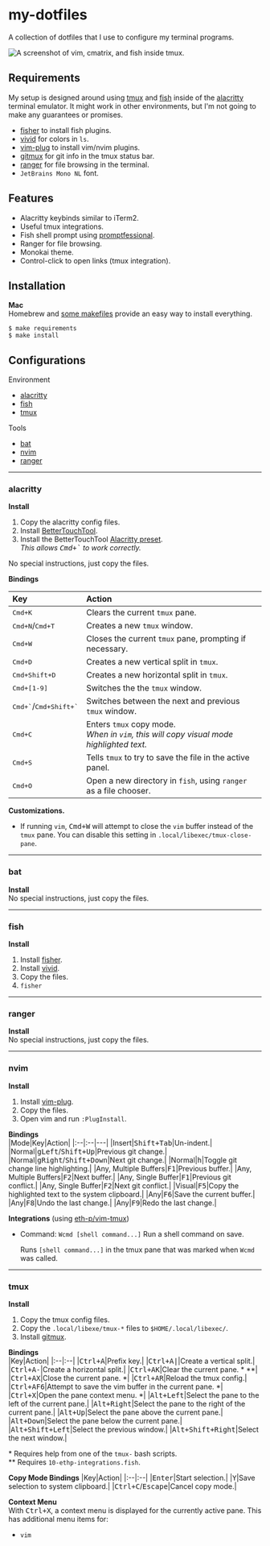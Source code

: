 # my-dotfiles

A collection of dotfiles that I use to configure my terminal programs.

![A screenshot of vim, cmatrix, and fish inside tmux.](SCREENSHOT.png)

## Requirements

My setup is designed around using [tmux](https://github.com/tmux/tmux/wiki) and [fish](https://fishshell.com/) inside of the [alacritty](https://github.com/alacritty/alacritty) terminal emulator. It might work in other environments, but I'm not going to make any guarantees or promises.

- [fisher](https://github.com/jorgebucaran/fisher) to install fish plugins.
- [vivid](https://github.com/sharkdp/vivid) for colors in `ls`.
- [vim-plug](https://github.com/junegunn/vim-plug) to install vim/nvim plugins.
- [gitmux](https://github.com/arl/gitmux) for git info in the tmux status bar.
- [ranger](https://github.com/ranger/ranger) for file browsing in the terminal.
- `JetBrains Mono NL` font.



## Features

- Alacritty keybinds similar to iTerm2.
- Useful tmux integrations.
- Fish shell prompt using [promptfessional](https://github.com/eth-p/fish-promptfessional).
- Ranger for file browsing.
- Monokai theme.
- Control-click to open links (tmux integration).



## Installation

**Mac**  
Homebrew and [some makefiles](.install/) provide an easy way to install everything.

```console
$ make requirements
$ make install
```




## Configurations

Environment

- [alacritty](#alacritty)
- [fish](#fish)
- [tmux](#tmux)

Tools

- [bat](#bat)
- [nvim](#nvim)
- [ranger](#ranger)



---

### alacritty

**Install**  

1. Copy the alacritty config files.
2. Install [BetterTouchTool](https://folivora.ai/).
3. Install the BetterTouchTool [Alacritty preset](extra/BetterTouchTool).  
   *This allows <kbd>Cmd+&grave;</kbd> to work correctly.*

No special instructions, just copy the files.

**Bindings**  

|Key|Action|
|:--|:--|
|<kbd>Cmd+K</kbd>|Clears the current `tmux` pane.|
|<kbd>Cmd+N</kbd>/<kbd>Cmd+T</kbd>|Creates a new `tmux` window.|
|<kbd>Cmd+W</kbd>|Closes the current `tmux` pane, prompting if necessary.|
|<kbd>Cmd+D</kbd>|Creates a new vertical split in `tmux`.|
|<kbd>Cmd+Shift+D</kbd>|Creates a new horizontal split in `tmux`.|
|<kbd>Cmd+[1-9]</kbd>|Switches the the `tmux` window.|
|<kbd>Cmd+&grave;</kbd>/<kbd>Cmd+Shift+&grave;</kbd>|Switches between the next and previous `tmux` window.|
|<kbd>Cmd+C</kbd>|Enters `tmux` copy mode.<br />*When in `vim`, this will copy visual mode highlighted text.*|
|<kbd>Cmd+S</kbd>|Tells `tmux` to try to save the file in the active panel.|
|<kbd>Cmd+O</kbd>|Open a new directory in `fish`, using `ranger` as a file chooser.|

**Customizations.**  

- If running `vim`, <kbd>Cmd+W</kbd> will attempt to close the `vim` buffer instead of the `tmux` pane.
   You can disable this setting in `.local/libexec/tmux-close-pane`.

---

### bat

**Install**  
No special instructions, just copy the files.

---

### fish

**Install**  
1. Install [fisher](https://github.com/jorgebucaran/fisher).
2. Install [vivid](https://github.com/sharkdp/vivid).
3. Copy the files.
4. `fisher`

---

### ranger

**Install**  
No special instructions, just copy the files.

---

### nvim

**Install**  
1. Install [vim-plug](https://github.com/junegunn/vim-plug).
2. Copy the files.
3. Open vim and run `:PlugInstall`.

**Bindings**  
|Mode|Key|Action|
|:--|:--|---|
|Insert|<kbd>Shift+Tab</kbd>|Un-indent.|
|Normal|<kbd>g</kbd><kbd>Left</kbd>/<kbd>Shift+Up</kbd>|Previous git change.|
|Normal|<kbd>g</kbd><kbd>Right</kbd>/<kbd>Shift+Down</kbd>|Next git change.|
|Normal|<kbd>h</kbd>|Toggle git change line highlighting.|
|Any, Multiple Buffers|<kbd>F1</kbd>|Previous buffer.|
|Any, Multiple Buffers|<kbd>F2</kbd>|Next buffer.|
|Any, Single Buffer|<kbd>F1</kbd>|Previous git conflict.|
|Any, Single Buffer|<kbd>F2</kbd>|Next git conflict.|
|Visual|<kbd>F5</kbd>|Copy the highlighted text to the system clipboard.|
|Any|<kbd>F6</kbd>|Save the current buffer.|
|Any|<kbd>F8</kbd>|Undo the last change.|
|Any|<kbd>F9</kbd>|Redo the last change.|

**Integrations** (using [eth-p/vim-tmux](https://github.com/eth-p/vim-tmux))  

- Command: `Wcmd [shell command...]`
  Run a shell command on save.  
  
  Runs `[shell command...]` in the tmux pane that was marked when `Wcmd` was called.


---

### tmux

**Install**  

1. Copy the tmux config files.
2. Copy the `.local/libexe/tmux-*` files to `$HOME/.local/libexec/`.
3. Install [gitmux](https://github.com/arl/gitmux).

**Bindings**  
|Key|Action|
|:--|:--|
|<kbd>Ctrl+A</kbd>|Prefix key.|
|<kbd>Ctrl+A</kbd><kbd>\|</kbd>|Create a vertical split.|
|<kbd>Ctrl+A</kbd><kbd>\-</kbd>|Create a horizontal split.|
|<kbd>Ctrl+A</kbd><kbd>K</kbd>|Clear the current pane. \* \*\*|
|<kbd>Ctrl+A</kbd><kbd>X</kbd>|Close the current pane. \*|
|<kbd>Ctrl+A</kbd><kbd>R</kbd>|Reload the tmux config.|
|<kbd>Ctrl+A</kbd><kbd>F6</kbd>|Attempt to save the vim buffer in the current pane. \*|
|<kbd>Ctrl+X</kbd>|Open the pane context menu. \*|
|<kbd>Alt+Left</kbd>|Select the pane to the left of the current pane.|
|<kbd>Alt+Right</kbd>|Select the pane to the right of the current pane.|
|<kbd>Alt+Up</kbd>|Select the pane above the current pane.|
|<kbd>Alt+Down</kbd>|Select the pane below the current pane.|
|<kbd>Alt+Shift+Left</kbd>|Select the previous window.|
|<kbd>Alt+Shift+Right</kbd>|Select the next window.|

\* Requires help from one of the `tmux-` bash scripts.  
\*\* Requires `10-ethp-integrations.fish`.  

**Copy Mode Bindings**
|Key|Action|
|:--|:--|
|<kbd>Enter</kbd>|Start selection.|
|<kbd>Y</kbd>|Save selection to system clipboard.|
|<kbd>Ctrl+C</kbd>/<kbd>Escape</kbd>|Cancel copy mode.|

**Context Menu**  
With <kbd>Ctrl+X</kbd>, a context menu is displayed for the currently active pane.
This has additional menu items for:

- `vim`

